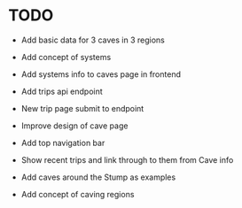 # TODO

* Add basic data for 3 caves in 3 regions
* Add concept of systems
* Add systems info to caves page in frontend


* Add trips api endpoint
* New trip page submit to endpoint

* Improve design of cave page

* Add top navigation bar

* Show recent trips and link through to them from Cave info

* Add caves around the Stump as examples

* Add concept of caving regions
